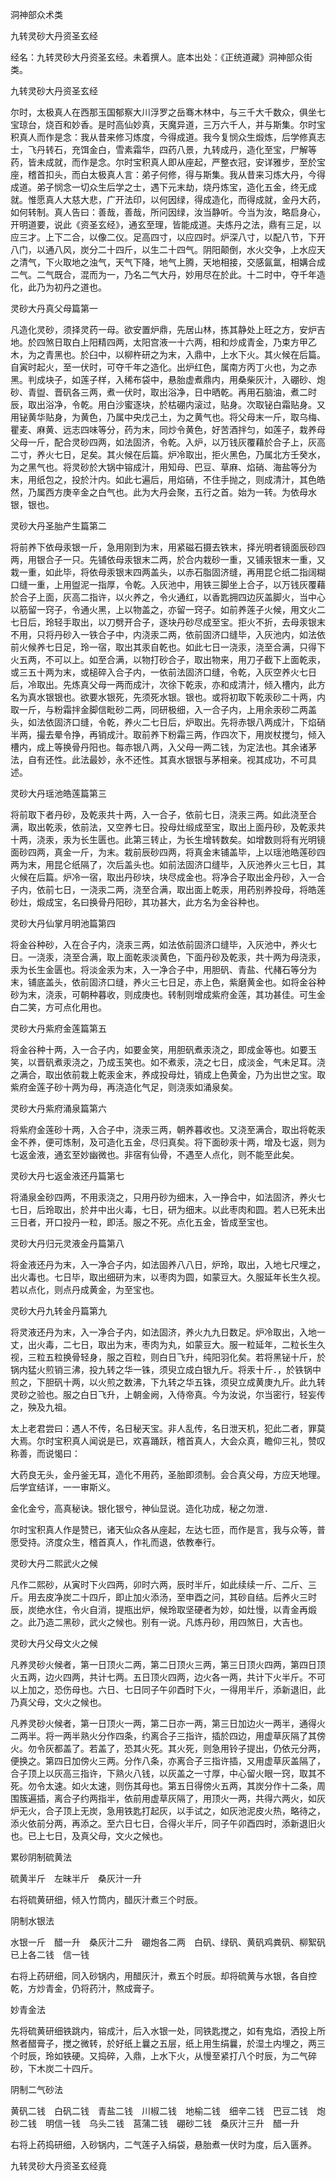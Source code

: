 洞神部众术类  

九转灵砂大丹资圣玄经  

经名：九转灵砂大丹资圣玄经。未着撰人。底本出处：《正统道藏》洞神部众街类。  

九转灵砂大丹资圣玄经  

尔时，太极真人在西那玉国郁察大川浮罗之岳骞木林中，与三千大千数众，俱坐七宝琼台，烧百和妙香。是时高仙妙真，天魔异道，三万六千人，并与斯集。尔时宝积真人而作是念：我从昔来修习炼度，今得成道。我今复悯众生煅炼，后学修真志士，飞丹转石，充饵金白，雪素霜华，四药八景，九转成丹，造化至宝，尸解等药，皆未成就，而作是念。尔时宝积真人即从座起，严整衣冠，安详雅步，至於宝座，稽首扣头，而白太极真人言：弟子何修，得与斯集。我从昔来习炼大丹，今得成道。弟子悯念一切众生后学之士，遇下元末劫，烧丹炼宝，造化五金，终无成就。惟愿真人大慈大悲，广开法印，以何因绿，得成造化，而得成就，金丹大药，如何转制。真人告曰：善哉，善哉，所问因绿，汝当静听。今当为汝，略启身心，开明道要，说此《资圣玄经》，通玄至理，皆能成道。夫炼丹之法，鼎有三足，以应三才。上下二合，以像二仪。足高四寸，以应四时。炉深八寸，以配八节，下开八门，以通八风，炭分二十四斤，以生二十四气。阴阳颠倒，水火交争，上水应天之清气，下火取地之浊气，天气下降，地气上腾，天地相接，交感氤氲，相媾合成二气。二气既合，混而为一，乃名二气大丹，妙用尽在於此。十二时中，夺千年造化，此乃为初丹之道也。  

灵砂大丹真父母篇第一  

凡造化灵砂，须择灵药一母。欲安置炉鼎，先居山林，拣其静处上旺之方，安炉吉地。於四煞日取白上阳精四两，太阳宫液一十六两，相和炒成青金，乃束方甲乙木，为之青黑也。於臼中，以柳杵研之为末，入鼎中，上水下火。其火候在后篇。自寅时起火，至一伏时，可夺千年之造化。出炉红色，属南方丙丁火也，为之赤黑。判成块子，如莲子样，入稀布袋中，悬胎虚煮鼎内，用桑柴灰汁，入硼砂、炮砂、青盥、晋矾各三两，煮一伏时，取出浴净，日中晒乾。再用石脑油，煮二时辰，取出浴净，令乾。用白沙蜜逐块，於枯硼内滚过，贴身。次取铋白霜贴身。又用铋黄华贴身，为黄色，乃属中央戊己土，为之黄气也。将父母末一斤，取乌梅、瞿麦、麻黄、远志四味等分，药为末，同炒令黄色，好苦酒拌匀，如莲子，栽养母父母一斤，配合灵砂四两，如法固济，令乾。入炉，以万钱灰覆藉於合子上，灰高二寸，养火七日，足矣。其火候在后篇。炉冷取出，拒火黑色，乃属北方壬癸水，为之黑气也。将灵砂於大锅中镕成汁，用知母、巴豆、草麻、焰硝、海盐等分为末，用纸包之，投於汁内。如此七遍后，用焰硝，不住手抛之，则成清汁，其色皓然，乃属西方庚辛金之白气也。此为大丹会聚，五行之首。始为一转。为依母水银，银也。  

灵砂大丹圣胎产生篇第二  

将前养下依母汞银一斤，急用刚到为末，用紧磁石摄去铁末，择光明者镜面辰砂四两，用银合子一只。先铺依母汞银末二两，於合内栽砂一重，又铺汞银末一重，又栽一重，如此毕，将依母汞银末四两盖头，以赤石脂固济缝，再用昆仑纸二指阔糊口缝一重，上用盥泥一指厚，令乾。入灰池中，用铁三脚坐上合子，以万钱灰覆藉於合子上面，灰高二指许，以火养之，令火通红，以香匙拥四边灰盖脚火，当中心以筋留一窍子，令通火黑，上以物盖之，亦留一窍子。如前养莲子火候，用文火二七日后，玲轻手取出，以刀劈开合子，逐块丹砂尽成至宝。拒火不折，去母汞银末不用，只将丹砂入一铁合子中，内浇汞二两，依前固济口缝毕，入灰池内，如法依前火候养七日足，玲一宿，取出其汞自乾也。如此七日一浇汞，浇至合满，只得下火五两，不可以上。如至合满，以物打砂合子，取出物来，用刀子截下上面乾汞，或三五十两为末，或槌碎入合子内，一依前法固济口缝，令乾，入灰空养火七日后，冷取出。先炼真父母一两而成汁，次徐下乾汞，亦和成清汁，倾入槽内，此方名为真水银银也。欲要水银死，先须死水银。银也。或将初取下乾汞砂二十两，内取一斤，与粉霜拌金脚信毗砂二两，同研极细，入一合子内，上用余汞砂二两盖头，如法依固济口缝，令乾，养火二七日后，炉取出。先将赤银八两成汁，下焰硝半两，撮去晕令挣，再销成汁。取前养下粉霜三两，作四次下，用炭杖搅匀，倾入槽内，成上等换骨丹阳也。每赤银八两，入父母一两二钱，为定法也。其余诸茅法，自有还性。此法最妙，永不还性。其真水银银与茅相亲。视其成功，不可具述。  

灵砂大丹瑶池皓莲篇第三  

将前取下者丹砂，及乾汞共十两，入一合子，依前七日，浇汞三两。如此浇至合满，取出乾汞，依前法，又空养七日。投母灶缎成至宝，取出上面丹砂，及乾汞共十两，浇汞，汞为长生匮也。此第三转止，为长生增转数矣。如增数则将有光明镜面砂四两，真金一斤，为末。栽前辰砂四两，将真金末铺盖毕，上以瑶池皓莲砂四两为末，用昆仑纸隔了，次后盖头也。如前法固济口缝毕，入灰池养火三七日，其火候在后篇。炉冷一宿，取出丹砂块，块尽成金也。将净合子取出金丹砂，入一合子内，依前七日，一浇汞二两，浇至合满，取出面上乾汞，用药别养投母，将皓莲砂灶，煅成宝，名曰换骨丹阳砂，其功甚大，此方名为金谷种也。  

灵砂大丹仙掌月明池篇第四  

将金谷种砂，入在合子内，浇汞三两，如法依前固济口缝毕，入灰池中，养火七日。一浇汞，浇至合满，取上面乾汞淡黄色，下面丹砂及乾汞，共十两为母浇汞，汞为长生金匮也。将淡金汞为末，入一净合子中，用胆矾、青盐、代赭石等分为末，铺底盖头，依前固济口缝，养火三七日足，赤上色，紫磨黄金也。如将金谷种砂为末，浇汞，可朝种暮收，则成庚也。转制则增成紫府金莲，其功甚佳。可生金白二笑，方可点化用也。  

灵砂大丹紫府金莲篇第五  

将金谷种十两，入一合子内，如要金笑，用胆矾煮汞浇之，即成金等也。如要玉笑，以晋矾煮汞浇之，乃成玉笑也。如不煮汞，浇之七日，成淡金，气未足耳。浇之满合，取出依前栽上乾汞金末，养成投母灶，销成上色黄金，乃为出世之宝。取紫府金莲子砂十两为母，再浇造化气足，则浇汞如涌泉矣。  

灵砂大丹紫府涌泉篇第六  

将紫府金莲砂十两，入合子中，浇汞三两，朝养暮收也。又浇至满合，取出将乾汞金不养，便可炼制，及可造化五金，尽归真矣。将下面砂汞十两，增及七返，则为七返金液，通玄至妙幽微也。非宿有仙骨，不遇至人点化，则不能至此矣。  

灵砂大丹七返金液还丹篇第七  

将涌泉金砂四两，不用汞浇之，只用丹砂为细末，入一挣合中，如法固济，养火七七日，后玲取出，於井中出火毒，七日，研为细末。以此枣肉和圆。若人已死未出三日者，开口投丹一粒，即活。服之不死。点化五金，皆成至宝也。  

灵砂大丹归元灵液金丹篇第八  

将金液还丹为末，入一净合子内，如法固养八八日，炉玲，取出，入地七尺埋之，出火毒也。七日毕，取出细研为末，以枣肉为圆，如蒙豆大。久服延年长生久视。若以点化，则点丹成黄金，为至宝也。  

灵砂大丹九转金丹篇第九  

将灵液还丹为末，入一净合子内，如法固济，养火九九日数足。炉冷取出，入地一丈，出火毒，二七日，取出为末，枣肉为丸，如蒙豆大。服一粒延年，二粒长生久视，三粒五粒换骨轻身，服之百粒，则白日飞升，纯阳羽化矣。若将黑铋十斤，於锅内猛火煎销三沸，投九转之华一铢，须臾立成白银九斤。将汞十斤．，於铁锅中煎之，下胆矾十两，以火煎之数沸，下九转之华五铢，须臾立成黄庚九斤。此九转灵砂之验也。服之白日飞升，上朝金阙，入侍帝真。今为汝说，尔当密行，轻妄传之，殃及九祖。  

太上老君尝曰：遇人不传，名日秘天宝。非人乱传，名日泄天机，犯此二者，罪莫大焉。尔时宝积真人闻说是已，欢喜踊跃，稽首真人，大会众真，瞻仰三礼，赞叹称善，而说愒曰：  

大药良无头，金丹釜无耳，造化不用药，圣胎即须制。会合真父母，方应天地理。后学宜结详，一一审斯义。  

金化金兮，高真秘诀。银化银兮，神仙显说。造化功成，秘之勿泄．  

尔时宝积真人作是赞已，诸天仙众各从座起，左达七匝，而作是言，我与众等，普愿受持。济度众生，稽首真人，作礼而退，依教奉行。  

灵砂大丹二熙武火之候  

凡作二熙砂，从寅时下火四两，卯时六两，辰时半斤，如此续续一斤、二斤、三斤。用去皮净炭二十四斤，即止加火添汤，至申酉之问，其砂自结。后养火三时辰，炭绝水住，令火自消，提瓶出炉，候玲取坚硬者为妙，如灶慢，以青金再煅之。此乃造二黑砂，武火之候也。别有一说。凡炼丹砂，用四煞日，大吉也。  

灵砂大丹父母文火之候  

凡养灵砂火候者，第一日顶火二两，第二日顶火三两，第三日顶火四两，第四日顶火五两，边火四两，共计七两。五日顶火四两，边火各一两，共计下火半斤。不可以上加之，恐伤母也。六日、七日同子午卯酉时下火，一得用半斤，添新退旧，此乃真父母，文火之候也。  

凡养灵砂火候者，第一日顶火一两，第二日亦一两，第三日加边火一两半，通得火二两半。将一两半熟火分作四条，约离合子三指许，插於四边，用虚草灰隔了其傍火。勿令灰都盖了。若盖了，恐其火死。其火死，则急用铃子提出，仍依元分两，便换之。第四日加傍火三两。分作八条，亦离合子三指许插，又用虚草灰盖隔了，合子顶上以灰高三指许，下熟火八钱，以灰盖之一寸厚，中心留火眼一窍，取其不死。勿令太速。如火太速，则伤其母也。第五日得傍火五两，其炭分作十二条，周围簇遍插，离合子约两指半，依前用虚草灰隔了，用顶火一两，共得六两火，如灰炉无火，合子顶上无炭，急用铁匙打起灰，以手试之，如灰池泥皮火热，略待之，添火依前分两，再添之。至六日七日，合得火半斤，同子午卯酉四时，添新退旧火也。已上七日，及真父母，文火之候也。  

累砂阴制硫黄法  

硫黄半斤　左昧半斤　桑灰汁一升  

右将硫黄研细，倾入竹筒内，醋灰汁煮三个时辰。  

阴制水银法  

水银一斤　醋一升　桑灰汁二升　硼炮各二两　白矾、绿矾、黄矾鸡粪矾、柳絮矾已上各二钱　信一钱  

右将上药研细，同入砂锅内，用醋灰汁，煮五个时辰。却将硫黄与水银，各自控乾，方炒青金，仍将药汁，熬成膏子。  

妙青金法  

先将硫黄研细铁跳内，镕成汁，后入水银一处，同铁匙搅之，如有鬼焰，洒投上所熬者醋膏子，搅之微转，於好纸上曩之五层，纸上用生绢曩，於湿土内埋之，两三个时辰，玲如铁硬。又捣碎，入鼎，上水下火，从慢至紧打八个时辰，为二气碎砂，下木炭二十四斤。  

阴制二气砂法  

黄矾二钱　白矾二钱　青盐二钱　川椒二钱　地榆二钱　细辛二钱　巴豆二钱　炮砂二钱　明信一钱　乌头二钱　莒蒲二钱　硼砂二钱　桑灰汁三升　醋一升  

右将上药捣研细，入砂锅内，二气莲子入绢袋，悬胎煮一伏时为度，后入匮养。  

九转灵砂大丹资圣玄经竟  

